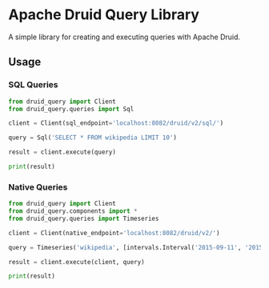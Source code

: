 # Apache Druid Query Library

A simple library for creating and executing queries with Apache Druid.

## Usage

### SQL Queries

```python
from druid_query import Client
from druid_query.queries import Sql

client = Client(sql_endpoint='localhost:8082/druid/v2/sql/')

query = Sql('SELECT * FROM wikipedia LIMIT 10')

result = client.execute(query)

print(result)
```

### Native Queries

```python
from druid_query import Client
from druid_query.components import *
from druid_query.queries import Timeseries

client = Client(native_endpoint='localhost:8082/druid/v2/')

query = Timeseries('wikipedia', [intervals.Interval('2015-09-11', '2015-09-13')], granularities.Period('PT2H'), aggregations=[aggregations.Count('num_records')])

result = client.execute(client, query)

print(result)
```
